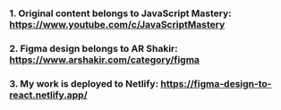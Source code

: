 ### 1. Original content belongs to JavaScript Mastery: https://www.youtube.com/c/JavaScriptMastery
### 2. Figma design belongs to AR Shakir: https://www.arshakir.com/category/figma
### 3. My work is deployed to Netlify: https://figma-design-to-react.netlify.app/
